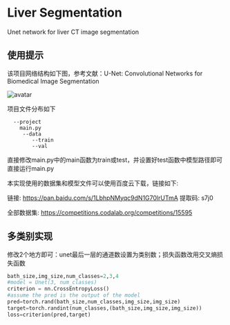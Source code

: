 # Liver Segmentation
Unet network for liver CT image segmentation

## 使用提示

该项目网络结构如下图，参考文献：U-Net: Convolutional Networks for Biomedical Image Segmentation

![avatar](https://lmb.informatik.uni-freiburg.de/people/ronneber/u-net/u-net-architecture.png)

项目文件分布如下
```
  --project
  	main.py
  	 --data
   		--train
   		--val
```

直接修改main.py中的main函数为train或test，并设置好test函数中模型路径即可直接运行main.<span>py

本实现使用的数据集和模型文件可以使用百度云下载，链接如下: 

链接: https://pan.baidu.com/s/1LbhpNMyqc9dN1G70lrUTmA 提取码: s7j0

全部数据集: https://competitions.codalab.org/competitions/15595



## 多类别实现
修改2个地方即可：unet最后一层的通道数设置为类别数；损失函数改用交叉熵损失函数
```python
bath_size,img_size,num_classes=2,3,4
#model = Unet(3, num_classes)
criterion = nn.CrossEntropyLoss()
#assume the pred is the output of the model
pred=torch.rand(bath_size,num_classes,img_size,img_size)
target=torch.randint(num_classes,(bath_size,img_size,img_size))
loss=criterion(pred,target)
```
